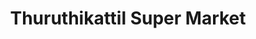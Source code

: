 ---
title: "Thuruthikattil Super Market"
url: /koothattukulam/thuruthikattil-super-market/
shop: shop
---